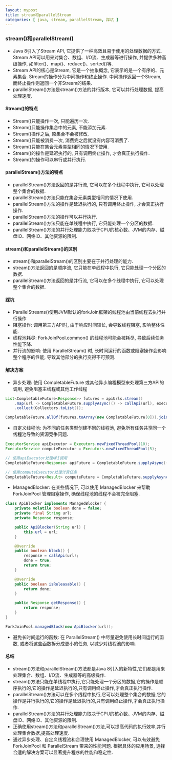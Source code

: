 ```yaml
---
layout: mypost
title: stream和parallelStream
categories: [ java, stream, parallelStream, 踩坑 ]
---
```


### stream()和parallelStream()

- Java 8引入了Stream API, 它提供了一种高效且易于使用的处理数据的方式. Stream
  API可以用来对集合、数组、I/O流、生成器等进行操作, 并提供多种高级操作, 如filter()、map()、reduce()、sorted()等. 
- Stream API的核心是Stream, 它是一个抽象概念, 它表示的是一个有序的、元素集合. Stream的操作分为中间操作和终止操作. 
  中间操作返回一个Stream, 而终止操作则返回一个非Stream的结果. 
- parallelStream()方法是stream()方法的并行版本, 它可以并行处理数据, 提高处理速度. 

#### Stream()的特点

- Stream()只能操作一次, 只能遍历一次. 
- Stream()只能操作集合中的元素, 不能添加元素. 
- Stream()操作之后, 原集合不会被修改. 
- Stream()只能被消费一次, 消费完之后就没有内容可消费了. 
- Stream()只能在集合元素类型相同的情况下使用. 
- Stream()的操作是延迟执行的, 只有调用终止操作, 才会真正执行操作. 
- Stream()的操作可以串行或并行执行. 

#### parallelStream()方法的特点

- parallelStream()方法返回的是并行流, 它可以在多个线程中执行, 它可以处理整个集合的数据. 
- parallelStream()方法只能在集合元素类型相同的情况下使用. 
- parallelStream()方法的操作是延迟执行的, 只有调用终止操作, 才会真正执行操作. 
- parallelStream()方法的操作可以并行执行. 
- parallelStream()方法只能在单线程中执行, 它只能处理一个分区的数据. 
- parallelStream()方法的并行处理能力取决于CPU的核心数、JVM的内存、磁盘IO、网络IO、其他资源的限制. 

#### stream()和parallelStream()的区别

- stream()和parallelStream()的区别主要在于并行处理的能力. 
- stream()方法返回的是顺序流, 它只能在单线程中执行, 它只能处理一个分区的数据. 
- parallelStream()方法返回的是并行流, 它可以在多个线程中执行, 它可以处理整个集合的数据. 

#### 踩坑

- ParallelStreams()使用JVM默认的forkJoin框架的线程池由当前线程去执行并行操作
- 阻塞操作: 调用第三方API时, 由于响应时间较长, 会导致线程阻塞, 影响整体性能. 
- 线程池耗尽: ForkJoinPool.common() 的线程池可能会被耗尽, 导致后续任务性能下降. 
- 并行流的影响: 使用 ParallelStream() 时, 长时间运行的函数或阻塞操作会影响整个程序的性能, 导致其他部分的执行变得不可预测. 

#### 解决方案

- 异步处理: 使用 CompletableFuture 或其他异步编程模型来处理第三方API的调用, 避免阻塞主线程或其他工作线程

```java
List<CompletableFuture<Response>> futures = apiUrls.stream()
    .map(url -> CompletableFuture.supplyAsync(() -> callApi(url), executor))
    .collect(Collectors.toList());

CompletableFuture.allOf(futures.toArray(new CompletableFuture[0])).join();
```

- 自定义线程池: 为不同的任务类型创建不同的线程池, 避免所有任务共享同一个线程池导致的资源竞争问题. 

```java
ExecutorService apiExecutor = Executors.newFixedThreadPool(10);
ExecutorService computeExecutor = Executors.newFixedThreadPool(5);

// 使用apiExecutor处理API调用
CompletableFuture<Response> apiFuture = CompletableFuture.supplyAsync(() -> callApi(url), apiExecutor);

// 使用computeExecutor处理计算任务
CompletableFuture<Result> computeFuture = CompletableFuture.supplyAsync(() -> computeData(data), computeExecutor);
```

- ManagedBlocker: 在某些情况下, 可以使用 ManagedBlocker 来帮助 ForkJoinPool 管理阻塞操作, 确保线程池的线程不会被完全阻塞. 

```java
class ApiBlocker implements ManagedBlocker {
    private volatile boolean done = false;
    private final String url;
    private Response response;

    public ApiBlocker(String url) {
        this.url = url;
    }

    @Override
    public boolean block() {
        response = callApi(url);
        done = true;
        return true;
    }

    @Override
    public boolean isReleasable() {
        return done;
    }

    public Response getResponse() {
        return response;
    }
}

ForkJoinPool.managedBlock(new ApiBlocker(url));
```

- 避免长时间运行的函数: 在 ParallelStream() 中尽量避免使用长时间运行的函数, 或者将这些函数拆分成更小的任务, 以减少对线程池的影响. 

#### 总结

- stream()方法和parallelStream()方法都是Java 8引入的新特性,它们都是用来处理集合、数组、I/O流、生成器等的高级操作. 
- stream()方法只能在单线程中执行,它只能处理一个分区的数据,它的操作是顺序执行的,它的操作是延迟执行的,只有调用终止操作,才会真正执行操作. 
- parallelStream()方法可以在多个线程中执行,它可以处理整个集合的数据,它的操作是并行执行的,它的操作是延迟执行的,只有调用终止操作,才会真正执行操作. 
- parallelStream()方法的并行处理能力取决于CPU的核心数、JVM的内存、磁盘IO、网络IO、其他资源的限制. 
- 正确使用stream()方法和parallelStream()方法,可以提高代码的执行效率,并行处理集合数据,提高处理速度. 
- 通过异步处理、自定义线程池和合理使用 ManagedBlocker, 可以有效避免 ForkJoinPool 和 ParallelStream
  带来的性能问题. 根据具体的应用场景, 选择合适的解决方案可以显著提升程序的性能和稳定性. 